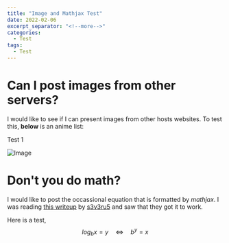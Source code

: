 ```yaml
---
title: "Image and Mathjax Test"
date: 2022-02-06
excerpt_separator: "<!--more-->"
categories:
  - Test
tags:
  - Test
---
```


# Can I post images from other servers?
I would like to see if I can present images from other hosts websites. To test this, **below** is an anime list:

Test 1

![Image](/sealgair/assets/images/Profile-Image.jpg)

# Don't you do math?
I would like to post the occassional equation that is formatted by *mathjax*. I was reading [this writeup](https://s3v3ru5.github.io/notes/DiceCTF2021) by [s3v3ru5](https://twitter.com/S3v3ru5_) and saw that they got it to work. 

Here is a test, $$log_{b}x=y\quad\iff\quad b^{y}=x$$
